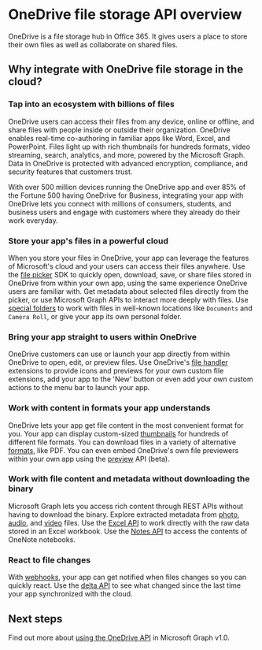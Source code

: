 # OneDrive file storage API overview

OneDrive is a file storage hub in Office 365.
It gives users a place to store their own files as well as collaborate on shared files.

## Why integrate with OneDrive file storage in the cloud?

### Tap into an ecosystem with billions of files

OneDrive users can access their files from any device, online or offline, and share files with people inside or outside their organization.
OneDrive enables real-time co-authoring in familiar apps like Word, Excel, and PowerPoint.
Files light up with rich thumbnails for hundreds formats, video streaming, search, analytics, and more, powered by the Microsoft Graph.
Data in OneDrive is protected with advanced encryption, compliance, and security features that customers trust.

With over 500 million devices running the OneDrive app and over 85% of the Fortune 500 having OneDrive for Business, integrating your app with OneDrive lets you connect with millions of consumers, students, and business users and engage with customers where they already do their work everyday.

### Store your app's files in a powerful cloud

When you store your files in OneDrive, your app can leverage the features of Microsoft's cloud and your users can access their files anywhere.
Use the [file picker][] SDK to quickly open, download, save, or share files stored in OneDrive from within your own app, using the same experience OneDrive users are familiar with.
Get metadata about selected files directly from the picker, or use Microsoft Graph APIs to interact more deeply with files.
Use [special folders][] to work with files in well-known locations like `Documents` and `Camera Roll`, or give your app its own personal folder.

### Bring your app straight to users within OneDrive

OneDrive customers can use or launch your app directly from within OneDrive to open, edit, or preview files.
Use OneDrive's [file handler][] extensions to provide icons and previews for your own custom file extensions, add your app to the 'New' button or even add your own custom actions to the menu bar to launch your app.

### Work with content in formats your app understands

OneDrive lets your app get file content in the most convenient format for you.
Your app can display custom-sized [thumbnails][] for hundreds of different file formats.
You can download files in a variety of alternative [formats][], like PDF.
You can even embed OneDrive's own file previewers within your own app using the [preview][] API (beta).

### Work with file content and metadata without downloading the binary

Microsoft Graph lets you access rich content through REST APIs without having to download the binary.
Explore extracted metadata from [photo][], [audio][], and [video][] files.
Use the [Excel API][] to work directly with the raw data stored in an Excel workbook.
Use the [Notes API][] to access the contents of OneNote notebooks.

### React to file changes

With [webhooks][], your app can get notified when files changes so you can quickly react.
Use the [delta API][] to see what changed since the last time your app synchronized with the cloud.

## Next steps

Find out more about [using the OneDrive API][Drive API] in Microsoft Graph v1.0.

[file picker]: https://dev.onedrive.com/sdk/js-v72/js-picker-overview.htm
[file handler]: https://docs.microsoft.com/onedrive/developer/file-handlers
[special folders]: https://developer.microsoft.com/en-us/graph/docs/api-reference/v1.0/api/drive_get_specialfolder
[Notes API]: https://developer.microsoft.com/en-us/graph/docs/concepts/integrate_with_onenote
[Excel API]: https://developer.microsoft.com/en-us/graph/docs/api-reference/v1.0/resources/excel
[REST API]: https://developer.microsoft.com/en-us/graph/docs/api-reference/v1.0/resources/onedrive
[delta API]: https://developer.microsoft.com/en-us/graph/docs/api-reference/v1.0/api/driveitem_delta
[video]: https://developer.microsoft.com/en-us/graph/docs/api-reference/v1.0/resources/video
[photo]: https://developer.microsoft.com/en-us/graph/docs/api-reference/v1.0/resources/photo
[audio]: https://developer.microsoft.com/en-us/graph/docs/api-reference/v1.0/resources/audio
[formats]: https://developer.microsoft.com/en-us/graph/docs/api-reference/v1.0/api/driveitem_get_content_format
[thumbnails]: https://developer.microsoft.com/en-us/graph/docs/api-reference/v1.0/api/driveitem_list_thumbnails
[preview]: https://developer.microsoft.com/en-us/graph/docs/api-reference/beta/api/driveitem_preview
[webhooks]: https://developer.microsoft.com/en-us/graph/docs/api-reference/v1.0/resources/webhooks
[Drive API]: https://developer.microsoft.com/en-us/graph/docs/api-reference/v1.0/resources/onedrive
